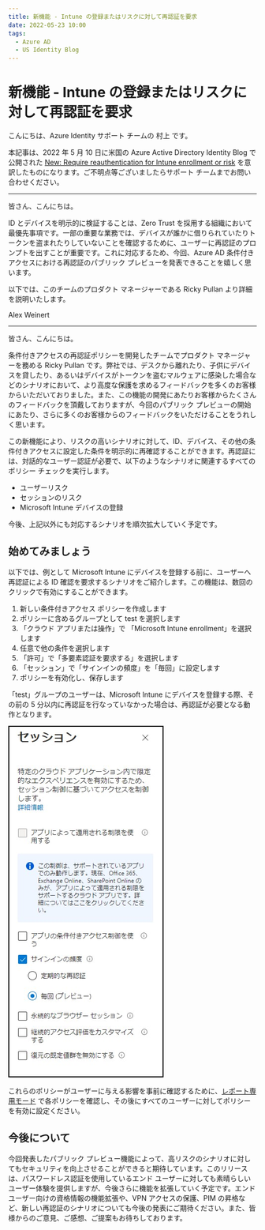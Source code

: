 ```yaml
---
title: 新機能 - Intune の登録またはリスクに対して再認証を要求
date: 2022-05-23 10:00
tags:
  - Azure AD
  - US Identity Blog
---
```


# 新機能 - Intune の登録またはリスクに対して再認証を要求

こんにちは、Azure Identity サポート チームの 村上 です。

本記事は、2022 年 5 月 10 日に米国の Azure Active Directory Identity Blog で公開された [New: Require reauthentication for Intune enrollment or risk](https://techcommunity.microsoft.com/t5/azure-active-directory-identity/new-require-reauthentication-for-intune-enrollment-or-risk/ba-p/3299049) を意訳したものになります。ご不明点等ございましたらサポート チームまでお問い合わせください。

---

皆さん、こんにちは。

ID とデバイスを明示的に検証することは、Zero Trust を採用する組織において最優先事項です。一部の重要な業務では、デバイスが誰かに借りられていたりトークンを盗まれたりしていないことを確認するために、ユーザーに再認証のプロンプトを出すことが重要です。これに対応するため、今回、Azure AD 条件付きアクセスにおける再認証のパブリック プレビューを発表できることを嬉しく思います。 

以下では、このチームのプロダクト マネージャーである Ricky Pullan より詳細を説明いたします。

Alex Weinert

---

皆さん、こんにちは。

条件付きアクセスの再認証ポリシーを開発したチームでプロダクト マネージャーを務める Ricky Pullan です。弊社では、デスクから離れたり、子供にデバイスを貸したり、あるいはデバイスがトークンを盗むマルウェアに感染した場合などのシナリオにおいて、より高度な保護を求めるフィードバックを多くのお客様からいただいておりました。また、この機能の開発にあたりお客様からたくさんのフィードバックを頂戴しておりますが、今回のパブリック プレビューの開始にあたり、さらに多くのお客様からのフィードバックをいただけることをうれしく思います。

この新機能により、リスクの高いシナリオに対して、ID、デバイス、その他の条件付きアクセスに設定した条件を明示的に再確認することができます。再認証には、対話的なユーザー認証が必要で、以下のようなシナリオに関連するすべてのポリシー チェックを実行します。

- ユーザーリスク 
- セッションのリスク 
- Microsoft Intune デバイスの登録 
 
今後、上記以外にも対応するシナリオを順次拡大していく予定です。

## 始めてみましょう

以下では、例として Microsoft Intune にデバイスを登録する前に、ユーザーへ再認証による ID 確認を要求するシナリオをご紹介します。この機能は、数回のクリックで有効にすることができます。

1. 新しい条件付きアクセス ポリシーを作成します
2. ポリシーに含めるグループとして test を選択します
3. 「クラウド アプリまたは操作」で 「Microsoft Intune enrollment」を選択します
4. 任意で他の条件を選択します 
5. 「許可」で「多要素認証を要求する」を選択します 
6. 「セッション」で「サインインの頻度」を「毎回」に設定します
7. ポリシーを有効化し、保存します
 
「test」グループのユーザーは、Microsoft Intune にデバイスを登録する際、その前の 5 分以内に再認証を行なっていなかった場合は、再認証が必要となる動作となります。

![](./new-require-reauthentication-for-intune-enrollment-or-risk/image01.jpg)

これらのポリシーがユーザーに与える影響を事前に確認するために、[レポート専用モード](https://docs.microsoft.com/ja-jp/azure/active-directory/conditional-access/concept-conditional-access-report-only) で各ポリシーを確認し、その後にすべてのユーザーに対してポリシーを有効に設定ください。

## 今後について

今回発表したパブリック プレビュー機能によって、高リスクのシナリオに対してもセキュリティを向上させることができると期待しています。このリリースは、パスワードレス認証を使用しているエンド ユーザーに対しても素晴らしいユーザー体験を提供しますが、今後さらに機能を拡張していく予定です。エンド ユーザー向けの資格情報の機能拡張や、VPN アクセスの保護、PIM の昇格など、新しい再認証のシナリオについても今後の発表にご期待ください。また、皆様からのご意見、ご感想、ご提案もお待ちしております。 
